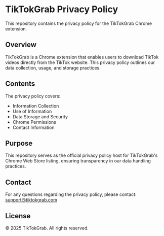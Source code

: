 # TikTokGrab Privacy Policy

This repository contains the privacy policy for the TikTokGrab Chrome extension.

## Overview

TikTokGrab is a Chrome extension that enables users to download TikTok videos directly from the TikTok website. This privacy policy outlines our data collection, usage, and storage practices.

## Contents

The privacy policy covers:
- Information Collection
- Use of Information
- Data Storage and Security
- Chrome Permissions
- Contact Information

## Purpose

This repository serves as the official privacy policy host for TikTokGrab's Chrome Web Store listing, ensuring transparency in our data handling practices.

## Contact

For any questions regarding the privacy policy, please contact:
support@tiktokgrab.com

## License

© 2025 TikTokGrab. All rights reserved.
